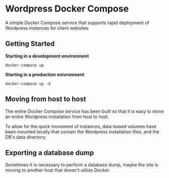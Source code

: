 # Wordpress Docker Compose

A simple Docker Compose service that supports rapid deployment of Wordpress instances for client websites

## Getting Started

**Starting in a development environment**

`docker-compose up`

**Starting in a production enivronment**

`docker-compose up -d`

## Moving from host to host

The entire Docker Compose service has been built so that it is easy to move an enitre Wordpress installation from host to host.

To allow for the quick movement of instances, data-based volumes have been mounted locally that contain the Wordpress installation files, and the DB's data directory.

## Exporting a database dump

Sometimes it is necessary to perform a database dump, maybe the site is moving to another host that doesn't utilize Docker.